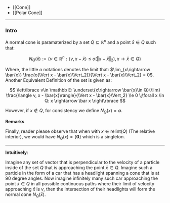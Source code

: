 * [[Cone]]
* [[Polar Cone]]


---
### **Intro**


A normal cone is paramaterized by a set $Q\subseteq \mathbb{R}^n$ and a point $\bar{x}\in Q$ such that: 

$$
N_Q(\bar{x}) := \left\lbrace
    v \in \mathbb{R}^n: 
    \langle v, x - \bar{x}\rangle \le o(\Vert x - \bar{x}\Vert_2), x\rightarrow \bar{x}\in Q
\right\rbrace
$$

Where, the little $o$ notations denotes the limit that: $\lim_{x\rightarrow \bar{x}} \frac{o(\Vert x - \bar{x}\Vert_2)}{\Vert x - \bar{x}\Vert_2} = 0$. Another Equivalent Definition of the set is given as: 

$$
\left\lbrace
    v\in \mathbb E: 
    \underset{x\rightarrow \bar{x}\in Q}{\lim}
    \frac{\langle v, x - \bar{x}\rangle}{\Vert x - \bar{x}\Vert_2} \le 0 \;\forall x \in Q: x \rightarrow \bar x
\right\rbrace
$$

However, if $x \not\in Q$, for consistency we define $N_Q(x) = \emptyset$. 

**Remarks**

Finally, reader please observe that when with $x\in \text{relint}(Q)$ (The relative interior), we would have $N_Q(x) = \{\mathbf 0\}$ which is a singleton. 


---
**Intuitively**:

Imagine any set of vector that is perpendicular to the velocity of a particle inside of the set $Q$ that is approaching the point $\bar{x} \in Q$. Imagine such a particle in the form of a car that has a headlight spanning a cone that is at 90 degree angles. Now imagine infinitely many such car approaching the point $\bar x\in Q$ in all possible continuous paths where their limit of velocity approaching $\bar x$ is $v$, then the intersection of their headlights will form the normal cone $N_Q(\bar x)$. 

